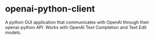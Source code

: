 # openai-python-client
A python GUI application that communicates with OpenAI through their openai-python API. Works with OpenAI Text Completion and Text Edit models.
